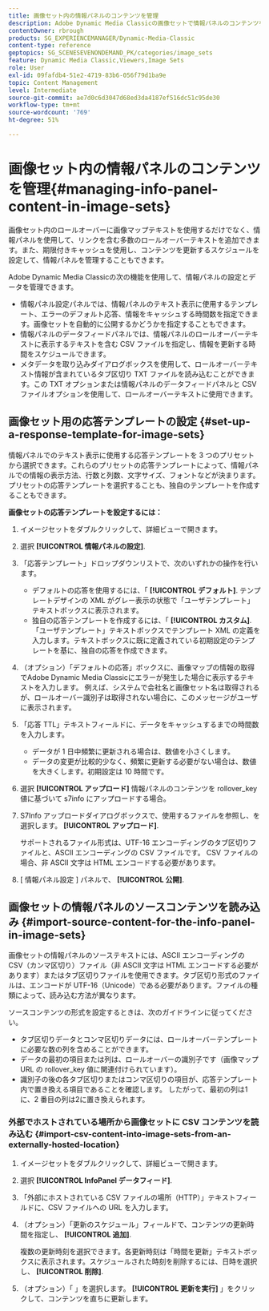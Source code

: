 ```yaml
---
title: 画像セット内の情報パネルのコンテンツを管理
description: Adobe Dynamic Media Classicの画像セットで情報パネルのコンテンツを管理する方法について説明します。
contentOwner: rbrough
products: SG_EXPERIENCEMANAGER/Dynamic-Media-Classic
content-type: reference
geptopics: SG_SCENESEVENONDEMAND_PK/categories/image_sets
feature: Dynamic Media Classic,Viewers,Image Sets
role: User
exl-id: 09fafdb4-51e2-4719-83b6-056f79d1ba9e
topic: Content Management
level: Intermediate
source-git-commit: ae7d0c6d3047d68ed3da4187ef516dc51c95de30
workflow-type: tm+mt
source-wordcount: '769'
ht-degree: 51%

---
```


# 画像セット内の情報パネルのコンテンツを管理{#managing-info-panel-content-in-image-sets}

画像セット内のロールオーバーに画像マップテキストを使用するだけでなく、情報パネルを使用して、リンクを含む多数のロールオーバーテキストを追加できます。また、期限付きキャッシュを使用し、コンテンツを更新するスケジュールを設定して、情報パネルを管理することもできます。

Adobe Dynamic Media Classicの次の機能を使用して、情報パネルの設定とデータを管理できます。

* 情報パネル設定パネルでは、情報パネルのテキスト表示に使用するテンプレート、エラーのデフォルト応答、情報をキャッシュする時間数を指定できます。画像セットを自動的に公開するかどうかを指定することもできます。
* 情報パネルのデータフィードパネルでは、情報パネルのロールオーバーテキストに表示するテキストを含む CSV ファイルを指定し、情報を更新する時間をスケジュールできます。
* メタデータを取り込みダイアログボックスを使用して、ロールオーバーテキスト情報が含まれているタブ区切り TXT ファイルを読み込むことができます。この TXT オプションまたは情報パネルのデータフィードパネルと CSV ファイルオプションを使用して、ロールオーバーテキストに使用できます。

## 画像セット用の応答テンプレートの設定 {#set-up-a-response-template-for-image-sets}

情報パネルでのテキスト表示に使用する応答テンプレートを 3 つのプリセットから選択できます。これらのプリセットの応答テンプレートによって、情報パネルでの情報の表示方法、行数と列数、文字サイズ、フォントなどが決まります。プリセットの応答テンプレートを選択することも、独自のテンプレートを作成することもできます。

**画像セットの応答テンプレートを設定するには：**

1. イメージセットをダブルクリックして、詳細ビューで開きます。
1. 選択 **[!UICONTROL 情報パネルの設定]**.
1. 「応答テンプレート」ドロップダウンリストで、次のいずれかの操作を行います。

   * デフォルトの応答を使用するには、「 **[!UICONTROL デフォルト]**. テンプレートデザインの XML がグレー表示の状態で「ユーザテンプレート」テキストボックスに表示されます。
   * 独自の応答テンプレートを作成するには、「 **[!UICONTROL カスタム]**. 「ユーザテンプレート」テキストボックスでテンプレート XML の定義を入力します。テキストボックスに既に定義されている初期設定のテンプレートを基に、独自の応答を作成できます。

1. （オプション）「デフォルトの応答」ボックスに、画像マップの情報の取得でAdobe Dynamic Media Classicにエラーが発生した場合に表示するテキストを入力します。 例えば、システムで会社名と画像セット名は取得されるが、ロールオーバー識別子は取得されない場合に、このメッセージがユーザに表示されます。
1. 「応答 TTL」テキストフィールドに、データをキャッシュするまでの時間数を入力します。

   * データが 1 日中頻繁に更新される場合は、数値を小さくします。
   * データの変更が比較的少なく、頻繁に更新する必要がない場合は、数値を大きくします。初期設定は 10 時間です。

1. 選択 **[!UICONTROL アップロード]** 情報パネルのコンテンツを rollover_key 値に基づいて s7info にアップロードする場合。
1. S7Info アップロードダイアログボックスで、使用するファイルを参照し、を選択します。 **[!UICONTROL アップロード]**.

   サポートされるファイル形式は、UTF-16 エンコーディングのタブ区切りファイルと、ASCII エンコーディングの CSV ファイルです。 CSV ファイルの場合、非 ASCII 文字は HTML エンコードする必要があります。

1. [ 情報パネル設定 ] パネルで、 **[!UICONTROL 公開]**.

## 画像セットの情報パネルのソースコンテンツを読み込み {#import-source-content-for-the-info-panel-in-image-sets}

画像セットの情報パネルのソーステキストには、ASCII エンコーディングの CSV（カンマ区切り）ファイル（非 ASCII 文字は HTML エンコードする必要があります）またはタブ区切りファイルを使用できます。タブ区切り形式のファイルは、エンコードが UTF-16（Unicode）である必要があります。ファイルの種類によって、読み込む方法が異なります。

ソースコンテンツの形式を設定するときは、次のガイドラインに従ってください。

* タブ区切りデータとコンマ区切りデータには、ロールオーバーテンプレートに必要な数の列を含めることができます。
* データの最初の項目または列は、ロールオーバーの識別子です（画像マップ URL の rollover_key 値に関連付けられています）。
* 識別子の後の各タブ区切りまたはコンマ区切りの項目が、応答テンプレート内で置き換える項目であることを確認します。 したがって、最初の列は$1$に、2 番目の列は$2$に置き換えられます。

### 外部でホストされている場所から画像セットに CSV コンテンツを読み込む {#import-csv-content-into-image-sets-from-an-externally-hosted-location}

1. イメージセットをダブルクリックして、詳細ビューで開きます。
1. 選択 **[!UICONTROL InfoPanel データフィード]**.
1. 「外部にホストされている CSV ファイルの場所（HTTP）」テキストフィールドに、CSV ファイルへの URL を入力します。
1. （オプション）「更新のスケジュール」フィールドで、コンテンツの更新時間を指定し、 **[!UICONTROL 追加]**.

   複数の更新時刻を選択できます。各更新時刻は「時間を更新」テキストボックスに表示されます。スケジュールされた時刻を削除するには、日時を選択し、 **[!UICONTROL 削除]**.

1. （オプション）「 」を選択します。 **[!UICONTROL 更新を実行]** 」をクリックして、コンテンツを直ちに更新します。
